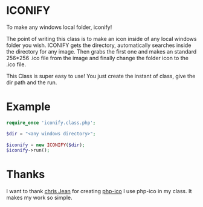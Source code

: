 # ICONIFY
To make any windows local folder, iconify!

The point of writing this class is to make an icon inside of any local windows folder you wish.
ICONIFY gets the directory, automatically searches inside the directory for any image. Then grabs the first one and makes an standard 256*256 .ico file from the image and finally change the folder icon to the .ico file.

This Class is super easy to use!
You just create the instant of class, give the dir path and the run.



# Example
```php
require_once 'iconify.class.php';

$dir = "<any windows directory>";
  
$iconify = new ICONIFY($dir);
$iconify->run();
 ```
 
 # Thanks
 
 I want to thank [chris Jean](https://github.com/chrisbliss18) for creating [php-ico](https://github.com/chrisbliss18/php-ico)
 I use php-ico in my class. It makes my work so simple.
